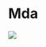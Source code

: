 # Mda
![](src="https://psv4.userapi.com/c848436/u403384518/docs/d7/29b2770703ac/O_O.gif?extra=hFtiviWqG2DoY2iVXzl7nhjD0MrS9MCDZJfeXCFUK9HEEG1kr6eEIa_mjOWTVfvXUBBjlRV67wGFQxBcXD76Ek9z0V2gGd8dfGAuWvrnEWtooOBsT1WqBFYClEUw2ogteuYFLk1tY7AZyT2GH9qt_Q")
